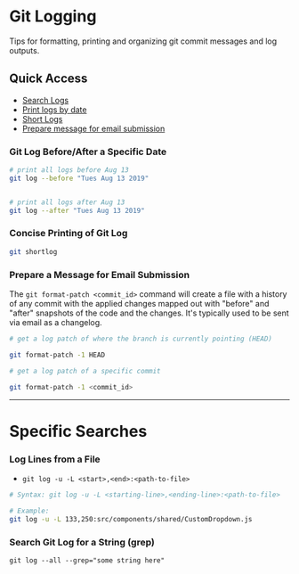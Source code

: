 # Git Logging
Tips for formatting, printing and organizing git commit messages and log outputs.

## Quick Access
- [Search Logs](#search-git-log-for-a-string-grep)
- [Print logs by date](#git-log-beforeafter-a-specific-date)
- [Short Logs](#concise-printing-of-git-log)
- [Prepare message for email submission](#prepare-a-message-for-email-submission)


### Git Log Before/After a Specific Date
```bash
# print all logs before Aug 13
git log --before "Tues Aug 13 2019"


# print all logs after Aug 13
git log --after "Tues Aug 13 2019"
```

### Concise Printing of Git Log
```bash
git shortlog
```

### Prepare a Message for Email Submission
The ```git format-patch <commit_id>``` command will create a file with a history of any commit with the applied changes mapped out with "before" and "after" snapshots of the code and the changes. It's typically used to be sent via email as a changelog.
```bash
# get a log patch of where the branch is currently pointing (HEAD)

git format-patch -1 HEAD

# get a log patch of a specific commit

git format-patch -1 <commit_id>

```

--------

# Specific Searches

### Log Lines from a File
- ```git log -u -L <start>,<end>:<path-to-file>```


```bash
# Syntax: git log -u -L <starting-line>,<ending-line>:<path-to-file>

# Example:
git log -u -L 133,250:src/components/shared/CustomDropdown.js
```


### Search Git Log for a String (grep)
```
git log --all --grep="some string here"
```








